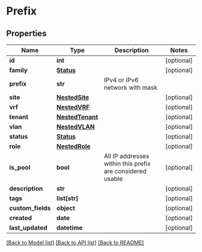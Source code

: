 # Prefix

## Properties
Name | Type | Description | Notes
------------ | ------------- | ------------- | -------------
**id** | **int** |  | [optional] 
**family** | [**Status**](Status.md) |  | [optional] 
**prefix** | **str** | IPv4 or IPv6 network with mask | 
**site** | [**NestedSite**](NestedSite.md) |  | [optional] 
**vrf** | [**NestedVRF**](NestedVRF.md) |  | [optional] 
**tenant** | [**NestedTenant**](NestedTenant.md) |  | [optional] 
**vlan** | [**NestedVLAN**](NestedVLAN.md) |  | [optional] 
**status** | [**Status**](Status.md) |  | [optional] 
**role** | [**NestedRole**](NestedRole.md) |  | [optional] 
**is_pool** | **bool** | All IP addresses within this prefix are considered usable | [optional] 
**description** | **str** |  | [optional] 
**tags** | **list[str]** |  | [optional] 
**custom_fields** | **object** |  | [optional] 
**created** | **date** |  | [optional] 
**last_updated** | **datetime** |  | [optional] 

[[Back to Model list]](../README.md#documentation-for-models) [[Back to API list]](../README.md#documentation-for-api-endpoints) [[Back to README]](../README.md)


